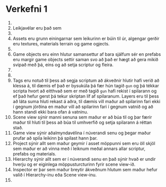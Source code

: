 # Verkefni 1
1. 
2. Leikjavélar eru það sem 
3. 
4. Assets eru grunn einingarnar sem leikurinn er búin til úr, algengar gerðir eru textures, materials terrain og game ogjects.
5. 
6. Game objects eru einn hlutur samansettur af bara sjálfum sér en prefabs eru margir game objects settir saman svo að það er hægt að gera mikið svipað með þá, eins og að setja scriptur og fleira.
7. 
8. 
9. Tags eru notuð til þess að segja scriptum að ákveðnir hlutir hafi verið að klessa á, til dæmis ef það er bysukúla þá fær hún tagið `gun` og þá tékkar scripta hvort að eitthvað sem er með tagið `gun` hafi rekist í spilarann og ef það hefur gerst þá tekur skriptan líf af spilaranum. Layers eru til þess að láta suma hluti rekast á aðra, til dæmis vill maður að spilarinn fari ekki í gegnum jörðina en maður vill að spilarinn fari í gegnum vatnið og að hann standi ekki bara ofan á vatninu.
  1. Scene view sýnir manni senuna sem maður er að búa til og þar færir maður til hluti til þess að búa til umhverfið og setja spilarann á réttan stað.
  2. Game view sýnir aðalmyndavélina í núverandi senu og þegar maður prufar að spila leikinn þá spilast hann þar.
  3. Project sýnir allt sem maður geymir í asset möppunni sem eru öll skjöl sem maður er að vinna með í leiknum meðal annars allar scriptur, prefabs og materials.
  4. Hierarchy sýnir allt sem er í núverandi senu en það sýnir hvað er undir hverju og er eiginlega möppusturcturinn fyrir scene view-ið.
  5. Inspector er þar sem maður breytir ákveðnum hlutum sem maður hefur valið í Hierarchy-inu eða Scene view-inu.
10. 

